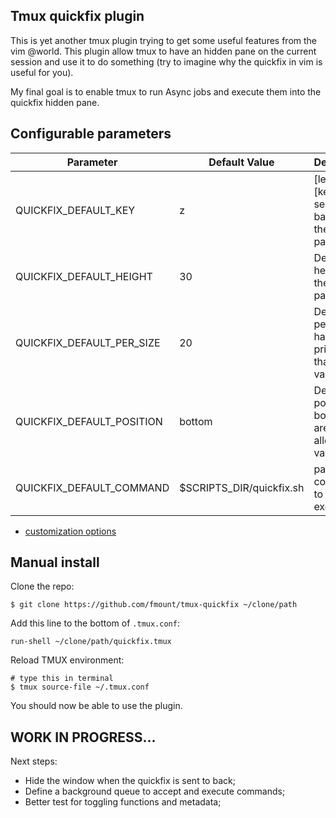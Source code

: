 Tmux quickfix plugin
---

This is yet another tmux plugin trying to get some useful features from the vim @world.
This plugin allow tmux to have an hidden pane on the current session and use it to do something
(try to imagine why the quickfix in vim is useful for you).

My final goal is to enable tmux to run Async jobs and execute them into the quickfix hidden pane.


Configurable parameters
---

| Parameter | Default Value | Description |
|-----------|---------------|-------------|
|QUICKFIX_DEFAULT_KEY       | z | [leader]+[key] to send back/front the quickfix pane |
|QUICKFIX_DEFAULT_HEIGHT    | 30 | Default height of the quickfix pane |
|QUICKFIX_DEFAULT_PER_SIZE  | 20 | Default perc size (it has more priority than height value) |
|QUICKFIX_DEFAULT_POSITION  | bottom  | Default position: bottom/top are the only allowed values |
|QUICKFIX_DEFAULT_COMMAND   | $SCRIPTS_DIR/quickfix.sh  | path to command to be executed |


- [customization options](docs/options.md)


Manual install
---

Clone the repo:

    $ git clone https://github.com/fmount/tmux-quickfix ~/clone/path

Add this line to the bottom of `.tmux.conf`:

    run-shell ~/clone/path/quickfix.tmux

Reload TMUX environment:

    # type this in terminal
    $ tmux source-file ~/.tmux.conf

You should now be able to use the plugin.


WORK IN PROGRESS...
----

Next steps:

+ Hide the window when the quickfix is sent to back;
+ Define a background queue to accept and execute commands;
+ Better test for toggling functions and metadata;

